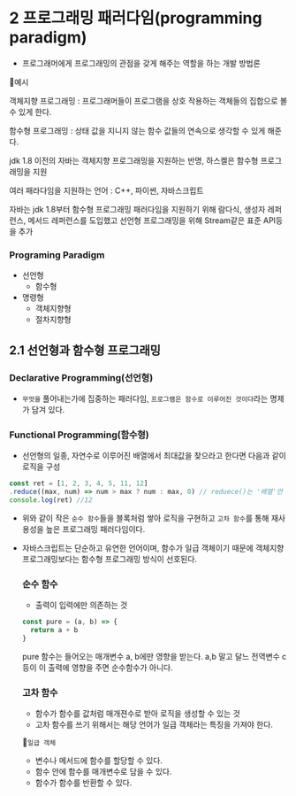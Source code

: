# 2 프로그래밍 패러다임(programming paradigm)
- 프로그래머에게 프로그래밍의 관점을 갖게 해주는 역할을 하는 개발 방법론   

💚예시   
  
  객체지향 프로그래밍 : 프로그래머들이 프로그램을 상호 작용하는 객체들의 집합으로 볼 수 있게 한다.   
  
  함수형 프로그래밍 : 상태 값을 지니지 않는 함수 값들의 연속으로 생각할 수 있게 해준다.   
  
  jdk 1.8 이전의 자바는 객체지향 프로그래밍을 지원하는 반명, 하스켈은 함수형 프로그래밍을 지원   
  
  여러 패라다임을 지원하는 언어 : C++, 파이썬, 자바스크립트   
  
  자바는 jdk 1.8부터 함수형 프로그래밍 패러다임을 지원하기 위해 람다식, 생성자 레퍼런스, 메서드 레퍼런스를 도입했고 선언형 프로그래밍을 위해 Stream같은 표준 API등을 추가

  ### Programing Paradigm
  - 선언형
    - 함수형   
  - 명령형
    - 객체지향형
    - 절차지향형
   
## 2.1 선언형과 함수형 프로그래밍

### Declarative Programming(선언형)
- `무엇을` 풀어내는가에 집중하는 패러다임, `프로그램은 함수로 이루어진 것이다`라는 명제가 담겨 있다.

### Functional Programming(함수형)
- 선언형의 일종, 자연수로 이루어진 배열에서 최대값을 찾으라고 한다면 다음과 같이 로직을 구성

``` javascript
const ret = [1, 2, 3, 4, 5, 11, 12]
.reduce((max, num) => num > max ? num : max, 0) // reduece()는 '배열'만 받아서 누적한 결과값을 반환하는 순수 함수
console.log(ret) //12
```
- 위와 같이 작은 `순수 함수`들을 블록처럼 쌓아 로직을 구현하고 `고차 함수`를 통해 재사용성을 높은 프로그래밍 패러다임이다.
- 자바스크립트는 단순하고 유연한 언어이며, 함수가 일급 객체이기 때문에 객체지향 프로그래밍보다는 함수형 프로그래밍 방식이 선호된다.

  ### 순수 함수
  - 출력이 입력에만 의존하는 것
  ``` javascript
  const pure = (a, b) => {
    return a + b
  }
  ```
  pure 함수는 들어오는 매개변수 a, b에만 영향을 받는다. a,b 말고 달느 전역변수 c 등이 이 출력에 영향을 주면 순수함수가 아니다.

  ### 고차 함수
  - 함수가 함수를 값처럼 매개젼수로 받아 로직을 생성할 수 있는 것
  - 고차 함수를 쓰기 위해서는 해당 언어가 일급 객체라는 특징을 가져야 한다.
    
  💚`일급 객체`
  - 변수나 메서드에 함수를 할당할 수 있다.
  - 함수 안에 함수를 매개변수로 담을 수 있다.
  - 함수가 함수를 반환할 수 있다. 
  
